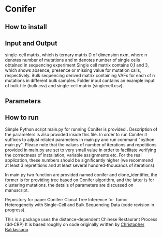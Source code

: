 # Conifer

## How to install  

## Input and Output 
single-cell matrix, which is ternary matrix D of dimension nxm, where n denotes number of mutations and m denotes number of single cells obtained in sequencing experiment
Single cell matrix contains 0,1 and 3, which shows absence, presence or missing value for mutation calls, respectively. 
Bulk sequencing derived matrix containing VAFs for each of n mutations in different bulk samples.
Folder input contains an example input of bulk file (bulk.csv) and single-cell matrix (singlecell.csv).
## Parameters

## How to run 
Simple Python script main.py for running Conifer is provided . Description of the parameters is also provided inside this file. In order to run Conifer it suffices to adjust related parameters in main.py and run command "python main.py". Please note that the values of number of iterations and repetitions provided in main.py are set to very small value in order to facilitate verifying the correctness of installation, variable assignments etc. For the real application, these numbers should be significantly higher (we recommend at least 3 repretitions and at least several hundred-thousands of iterations).

In main.py two function are provided named conifer and clone_identifier, the former is for providing tree based on Conifer algorithm, and the latter is for clustering mutations.
the details of parameters are discussed on manuscript. 

Repository for paper Conifer: Clonal Tree Inference for Tumor Heterogeneity with Single-Cell and Bulk Sequencing Data 
(code revision in progress).

This is a package uses the distance-dependent Chinese Restaurant Process (dd-CRP) 
It is based roughly on code originally written by 
[Christopher Baldassano](https://github.com/cbaldassano/Parcellating-connectivity).
